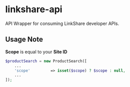 # linkshare-api
API Wrapper for consuming LinkShare developer APIs.


## Usage Note

__Scope__ is equal to your __Site ID__

```php
$productSearch = new ProductSearch([
    ...
    'scope'         => isset($scope) ? $scope : null,
    ...
]);


```